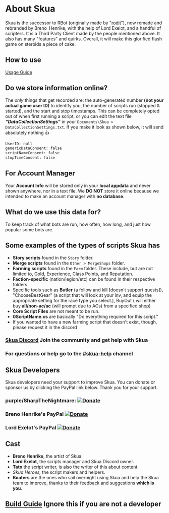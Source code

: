 # About Skua

Skua is the successor to RBot (originally made by "[rodit](https://github.com/rodit/RBot)"), now remade and rebranded by Breno_Henrike, with the help of Lord Exelot, and a handful of scripters. It is a Third Party Client made by the people mentioned above. It also has many "features" and quirks. Overall, it will make this glorified flash game on steroids a piece of cake.

## How to use

[Usage Guide](./usage.md)

## Do we store information online?

The *only* things that get recorded are: the auto-generated number **(not your actual game user ID)** to identify you, the number of scripts run (stopped & started), and the start and stop timestamps. This can be completely opted out of when first running a script, or you can edit the text file ***“DataCollectionSettings”*** in your `Documents\Skua > DataCollectionSettings.txt`. If you make it look as shown below, it will send absolutely nothing 👍

```txt
UserID: null
genericDataConsent: false
scriptNameConsent: false
stopTimeConsent: false
```

## For Account Manager

Your **Account Info** will be stored only in your **local appdata** and never shown anywhere, nor in a text file. We **DO NOT** store it online because we intended to make an account manager with **no database**.

## What do we use this data for?

To keep track of what bots are run, how often, how long, and just how popular some bots are.

## Some examples of the types of scripts Skua has

- **Story scripts** found in the `Story` folder.
- **Merge scripts** found in the `Other > MergeShops` folder.
- **Farming scripts** found in the `Farm` folder. These include, but are not limited to, Gold, Experience, Class Points, and Reputation.
- **Faction-specific** (nation/legion/etc) can be found in their respective folders.
- Specific tools such as **Butler** (a follow and kill [doesn't support quests]), "ChooseBestGear" (a script that will look at your inv, and equip the appropriate setting for the race type you select.), BuyOut ( will either buy **all/non-ac/ac** (will prompt due to ACs) from a specified shop)
- **Core Script Files** are not meant to be run.
- **0ScriptName.cs** are basically "Do everything required for this script."
- If you wanted to have a new farming script that doesn't exist, though, please request it
in the discord

### [Skua Discord](https://discord.com/invite/CKKbk2zr3p) Join the community and get help with Skua

### For questions or help go to the [#skua-help](https://discord.com/channels/1090693457586176013/1090741396970938399) channel



## Skua Developers

Skua developers need your support to improve Skua. You can donate or sponsor us by clicking the PayPal link below. Thank you for your support.

### purple/SharpTheNightmare: [![Donate](https://img.shields.io/badge/Donate-PayPal-green.svg)](https://www.paypal.com/ncp/payment/RHG8F84AUXFKY)

### Breno Henrike's PayPal [![Donate](https://img.shields.io/badge/Donate-PayPal-green.svg)](https://www.paypal.com/donate?hosted_button_id=QVQ4Q7XSH9VBY)

### Lord Exelot's PayPal [![Donate](https://img.shields.io/badge/Donate-PayPal-green.svg)](https://www.paypal.me/LordExelot)

## Cast

- **Breno Henrike**, the artist of Skua.
- **Lord Exelot**, the scripts manager and Skua Discord owner.
- **Tato** the script writer, is also the writer of this about content.
- **Skua Heroes*,* the script makers and helpers.
- **Boaters** are the ones who sail overnight using Skua and help the Skua team to improve, thanks to their feedback and suggestions **which is you**.

## [Build Guide](./BUILD.md) **Ignore this if you are not a developer**